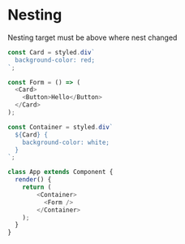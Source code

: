 # Nesting

Nesting target must be above where nest changed

```js
const Card = styled.div`
  background-color: red;
`;

const Form = () => (
  <Card>
    <Button>Hello</Button>
  </Card>
);

const Container = styled.div`
  ${Card} {
    background-color: white;
  }
`;

class App extends Component {
  render() {
    return (
        <Container>
          <Form />
        </Container>
    );
  }
}
```